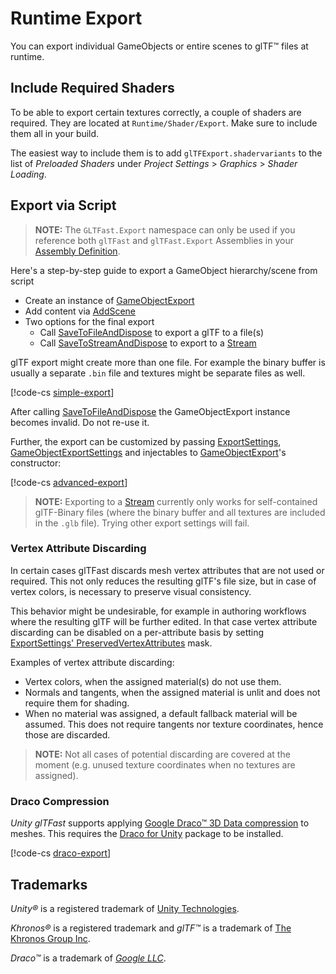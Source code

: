 # Runtime Export

You can export individual GameObjects or entire scenes to glTF&trade; files at runtime.

## Include Required Shaders

To be able to export certain textures correctly, a couple of shaders are required. They are located at `Runtime/Shader/Export`. Make sure to include them all in your build.

The easiest way to include them is to add `glTFExport.shadervariants` to the list of *Preloaded Shaders* under *Project Settings* > *Graphics* > *Shader Loading*.

## Export via Script

> **NOTE:** The `GLTFast.Export` namespace can only be used if you reference both `glTFast` and `glTFast.Export` Assemblies in your [Assembly Definition][asmdef].

Here's a step-by-step guide to export a GameObject hierarchy/scene from script

- Create an instance of [GameObjectExport](xref:GLTFast.Export.GameObjectExport)
- Add content via [AddScene](xref:GLTFast.Export.GameObjectExport.AddScene*)
- Two options for the final export
  - Call [SaveToFileAndDispose](xref:GLTFast.Export.GameObjectExport.SaveToFileAndDispose*) to export a glTF to a file(s)
  - Call [SaveToStreamAndDispose](xref:GLTFast.Export.GameObjectExport.SaveToStreamAndDispose*) to export to a [Stream][Stream]

glTF export might create more than one file. For example the binary buffer is usually a separate `.bin` file and textures might be separate files as well.

[!code-cs [simple-export](../Samples/Documentation/Manual/SimpleExport.cs#SimpleExport)]

After calling [SaveToFileAndDispose](xref:GLTFast.Export.GameObjectExport.SaveToFileAndDispose*) the GameObjectExport instance becomes invalid. Do not re-use it.

Further, the export can be customized by passing [ExportSettings](xref:GLTFast.Export.ExportSettings), [GameObjectExportSettings](xref:GLTFast.Export.GameObjectExportSettings) and injectables to [GameObjectExport](xref:GLTFast.Export.GameObjectExport)'s constructor:

[!code-cs [advanced-export](../Samples/Documentation/Manual/ExportSamples.cs#AdvancedExport)]

> **NOTE:** Exporting to a [Stream][Stream] currently only works for self-contained glTF-Binary files (where the binary buffer and all textures are included in the `.glb` file). Trying other export settings will fail.

### Vertex Attribute Discarding

In certain cases glTFast discards mesh vertex attributes that are not used or required. This not only reduces the resulting glTF's file size, but in case of vertex colors, is necessary to preserve visual consistency.

This behavior might be undesirable, for example in authoring workflows where the resulting glTF will be further edited. In that case vertex attribute discarding can be disabled on a per-attribute basis by setting [ExportSettings' PreservedVertexAttributes](xref:GLTFast.Export.ExportSettings.PreservedVertexAttributes) mask.

Examples of vertex attribute discarding:

- Vertex colors, when the assigned material(s) do not use them.
- Normals and tangents, when the assigned material is unlit and does not require them for shading.
- When no material was assigned, a default fallback material will be assumed. This does not require tangents nor texture coordinates, hence those are discarded.

> **NOTE:** Not all cases of potential discarding are covered at the moment (e.g. unused texture coordinates when no textures are assigned).

### Draco Compression

*Unity glTFast* supports applying [Google Draco&trade; 3D Data compression][Draco] to meshes. This requires the [Draco for Unity][DracoForUnity] package to be installed.

[!code-cs [draco-export](../Samples/Documentation/Manual/ExportSamples.cs#ExportSettingsDraco)]

## Trademarks

*Unity&reg;* is a registered trademark of [Unity Technologies][unity].

*Khronos&reg;* is a registered trademark and *glTF&trade;* is a trademark of [The Khronos Group Inc][khronos].

*Draco&trade;* is a trademark of [*Google LLC*][GoogleLLC].

[asmdef]: https://docs.unity3d.com/Manual/ScriptCompilationAssemblyDefinitionFiles.html
[Draco]: https://google.github.io/draco/
[DracoForUnity]: https://docs.unity3d.com/Packages/com.unity.cloud.draco@latest
[GoogleLLC]: https://about.google/
[khronos]: https://www.khronos.org
[unity]: https://unity.com
[Stream]: https://learn.microsoft.com/en-us/dotnet/api/system.io.stream
